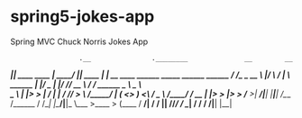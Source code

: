 # spring5-jokes-app
Spring MVC Chuck Norris Jokes App

                     .__               .________              __        __
  ___________________|__| ____    ____ |   ____/             |__| ____ |  | __ ____   ______         _____  ______ ______
 /  ___/\____ \_  __ \  |/    \  / ___\|____  \   ______     |  |/  _ \|  |/ // __ \ /  ___/  ______ \__  \ \____ \\____ \
 \___ \ |  |_> >  | \/  |   |  \/ /_/  >       \ /_____/     |  (  <_> )    <\  ___/ \___ \  /_____/  / __ \|  |_> >  |_> >
/____  >|   __/|__|  |__|___|  /\___  /______  /         /\__|  |\____/|__|_ \\___  >____  >         (____  /   __/|   __/
     \/ |__|                 \//_____/       \/          \______|           \/    \/     \/               \/|__|   |__|

